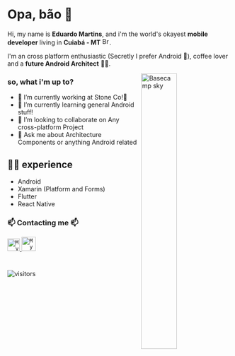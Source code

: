 # Opa, bão 👋

Hi, my name is **Eduardo Martins**, and i'm the world's okayest **mobile developer** living in **Cuiabá - MT** <img width="16" src="https://www.flaticon.com/svg/static/icons/svg/197/197386.svg" alt="Brazil" />.

I'm an cross platform enthusiastic (Secretly I prefer Android 🤫), coffee lover and a **future Android Architect** 💚💚.  

<img align="right" width="40%" src="https://media.giphy.com/media/kCVIL0CLNWv2E/giphy.gif" alt="Basecamp sky" />

### so, what i'm up to?

- 🔭 I’m currently working at Stone Co!💚
- 🌱 I’m currently learning general Android stuff!
- 👯 I’m looking to collaborate on Any cross-platform Project
- 💬 Ask me about Architecture Components or anything Android related

## 👨‍💻 experience
- Android
- Xamarin (Platform and Forms)
- Flutter
- React Native

### 📫 Contacting me 📫
<a href="https://www.linkedin.com/in/eduardomartinsl/">
  <code><img alt="My linkedin" width="28" src="https://www.flaticon.com/svg/static/icons/svg/1383/1383262.svg" /></code>
</a>

<a href="mailto:emartinslemos@gmail.com">
  <code><img alt="My e-mail" width="32" src="https://www.flaticon.com/svg/static/icons/svg/324/324123.svg" /></code>
</a>

#

![visitors](https://visitor-badge.glitch.me/badge?page_id=eduardomartinsl.eduardomartinsl)
